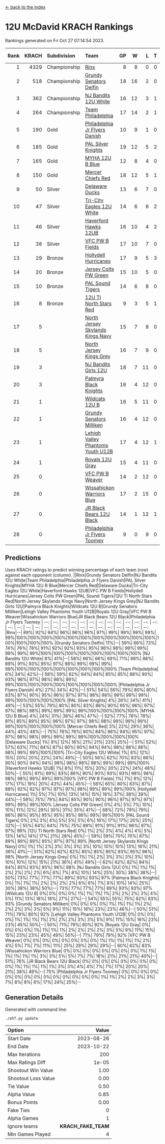 [<- back to the index](readme.md)
# 12U McDavid KRACH Rankings
Rankings generated on Fri Oct 27 07:14:54 2023.

Rank|KRACH|Subdivision|Team|GP|W|L|T|OTW|OTL|SoS|Exp Wins|Win Diff
---:|---:|:---|:---|---:|---:|---:|---:|---:|---:|---:|---:|---:
1|4329|Championship|[Rinx](https://gamesheetstats.com/seasons/3659/teams/142538/schedule)|8|8|0|0|0|0|81|8.8|-0.0
2|518|Championship|[Grundy Senators Delfin](https://gamesheetstats.com/seasons/3659/teams/140501/schedule)|18|16|2|0|0|0|81|16.8|-0.0
3|362|Championship|[NJ Bandits 12U White](https://gamesheetstats.com/seasons/3659/teams/140510/schedule)|16|12|3|1|1|0|351|13.3|-0.0
4|264|Championship|[Team Philadelphia](https://gamesheetstats.com/seasons/3659/teams/140520/schedule)|17|14|2|1|0|0|77|15.4|0.0
5|190|Gold|[Philadelphia Jr Flyers Danish](https://gamesheetstats.com/seasons/3659/teams/140517/schedule)|10|9|1|0|0|0|28|9.9|0.0
6|185|Gold|[PAL Silver Knights](https://gamesheetstats.com/seasons/3659/teams/140514/schedule)|19|12|5|2|0|0|366|13.8|-0.0
7|165|Gold|[MYHA 12U B Blue](https://gamesheetstats.com/seasons/3659/teams/140509/schedule)|12|8|4|0|1|0|445|8.8|-0.0
8|150|Gold|[Mercer Chiefs Red](https://gamesheetstats.com/seasons/3659/teams/140508/schedule)|18|12|5|1|0|0|337|13.4|0.0
9|50|Silver|[Delaware Ducks](https://gamesheetstats.com/seasons/3659/teams/140500/schedule)|13|6|7|0|0|0|435|6.9|0.0
10|47|Silver|[Tri-City Eagles 12U White](https://gamesheetstats.com/seasons/3659/teams/140521/schedule)|14|6|6|2|0|0|133|7.9|0.0
11|46|Silver|[Haverford Hawks 12UB](https://gamesheetstats.com/seasons/3659/teams/140503/schedule)|16|10|4|2|0|0|81|11.9|0.0
12|38|Silver|[VFC PW B Fields](https://gamesheetstats.com/seasons/3659/teams/140522/schedule)|17|10|7|0|0|1|98|10.9|0.0
13|29|Bronze|[Hollydell Hurricanes](https://gamesheetstats.com/seasons/3659/teams/140504/schedule)|17|9|5|3|0|1|60|11.4|0.0
14|20|Bronze|[Jersey Colts PW Green](https://gamesheetstats.com/seasons/3659/teams/140505/schedule)|15|10|5|0|1|0|39|10.9|0.0
15|10|Bronze|[PAL Sound Tigers](https://gamesheetstats.com/seasons/3659/teams/140515/schedule)|14|6|8|0|0|0|152|6.9|0.0
16|8|Bronze|[12U TI North Stars Red](https://gamesheetstats.com/seasons/3659/teams/140499/schedule)|9|3|5|1|0|1|46|4.4|0.0
17|5||[North Jersey Skylands Kings Navy](https://gamesheetstats.com/seasons/3659/teams/140513/schedule)|15|7|8|0|1|0|90|7.9|0.0
18|5||[North Jersey Kings Grey](https://gamesheetstats.com/seasons/3659/teams/140512/schedule)|16|7|9|0|0|1|58|7.9|0.0
19|3||[NJ Bandits Girls 12U](https://gamesheetstats.com/seasons/3659/teams/140511/schedule)|18|7|11|0|0|0|37|7.9|0.0
20|3||[Palmyra Black Knights](https://gamesheetstats.com/seasons/3659/teams/140516/schedule)|16|4|12|0|1|0|67|4.9|0.0
21|1||[Wildcats 12U B](https://gamesheetstats.com/seasons/3659/teams/140524/schedule)|16|5|11|0|0|0|82|5.9|0.0
22|1||[Grundy Senators Milliken](https://gamesheetstats.com/seasons/3659/teams/140502/schedule)|16|4|12|0|0|1|276|4.9|0.0
23|1||[Lehigh Valley Phantoms Youth U12B](https://gamesheetstats.com/seasons/3659/teams/140507/schedule)|17|4|12|1|0|0|84|5.4|0.0
24|1||[Royals 12U Gray](https://gamesheetstats.com/seasons/3659/teams/140519/schedule)|15|4|11|0|1|1|58|4.9|0.0
25|0||[VFC PW B Weaver](https://gamesheetstats.com/seasons/3659/teams/140523/schedule)|14|2|12|0|1|0|340|2.9|0.0
26|0||[Wissahickon Warriors Blue](https://gamesheetstats.com/seasons/3659/teams/140525/schedule)|17|2|15|0|0|1|316|2.9|0.0
27|0||[JR Black Bears 12U Black](https://gamesheetstats.com/seasons/3659/teams/140506/schedule)|14|1|12|1|0|0|93|2.4|0.0
28|0||[Philadelphia Jr Flyers Toomey](https://gamesheetstats.com/seasons/3659/teams/140518/schedule)|9|0|9|0|0|0|454|0.9|0.0

## Predictions
Uses KRACH ratings to predict winning percentage of each team (row) against each opponent (column).
||Rinx|Grundy Senators Delfin|NJ Bandits 12U White|Team Philadelphia|Philadelphia Jr Flyers Danish|PAL Silver Knights|MYHA 12U B Blue|Mercer Chiefs Red|Delaware Ducks|Tri-City Eagles 12U White|Haverford Hawks 12UB|VFC PW B Fields|Hollydell Hurricanes|Jersey Colts PW Green|PAL Sound Tigers|12U TI North Stars Red|North Jersey Skylands Kings Navy|North Jersey Kings Grey|NJ Bandits Girls 12U|Palmyra Black Knights|Wildcats 12U B|Grundy Senators Milliken|Lehigh Valley Phantoms Youth U12B|Royals 12U Gray|VFC PW B Weaver|Wissahickon Warriors Blue|JR Black Bears 12U Black|Philadelphia Jr Flyers Toomey
| --: | --: | --: | --: | --: | --: | --: | --: | --: | --: | --: | --: | --: | --: | --: | --: | --: | --: | --: | --: | --: | --: | --: | --: | --: | --: | --: | --: | --: 
|Rinx|--| 89%| 92%| 94%| 96%| 96%| 96%| 97%| 99%| 99%| 99%| 99%| 99%|100%|100%|100%|100%|100%|100%|100%|100%|100%|100%|100%|100%|100%|100%|100%
|Grundy Senators Delfin| 11%|--| 59%| 66%| 73%| 74%| 76%| 78%| 91%| 92%| 92%| 93%| 95%| 96%| 98%| 99%| 99%| 99%| 99%| 99%|100%|100%|100%|100%|100%|100%|100%|100%
|NJ Bandits 12U White|  8%| 41%|--| 58%| 66%| 66%| 69%| 71%| 88%| 88%| 89%| 91%| 93%| 95%| 97%| 98%| 99%| 99%| 99%| 99%|100%|100%|100%|100%|100%|100%|100%|100%
|Team Philadelphia|  6%| 34%| 42%|--| 58%| 59%| 62%| 64%| 84%| 85%| 85%| 88%| 90%| 93%| 96%| 97%| 98%| 98%| 99%| 99%|100%|100%|100%|100%|100%|100%|100%|100%
|Philadelphia Jr Flyers Danish|  4%| 27%| 34%| 42%|--| 51%| 54%| 56%| 79%| 80%| 80%| 83%| 87%| 90%| 95%| 96%| 97%| 97%| 98%| 98%| 99%| 99%| 99%| 99%|100%|100%|100%|100%
|PAL Silver Knights|  4%| 26%| 34%| 41%| 49%|--| 53%| 55%| 79%| 80%| 80%| 83%| 86%| 90%| 95%| 96%| 97%| 97%| 98%| 98%| 99%| 99%| 99%| 99%|100%|100%|100%|100%
|MYHA 12U B Blue|  4%| 24%| 31%| 38%| 46%| 47%|--| 52%| 77%| 78%| 78%| 81%| 85%| 89%| 95%| 96%| 97%| 97%| 98%| 98%| 99%| 99%| 99%| 99%|100%|100%|100%|100%
|Mercer Chiefs Red|  3%| 22%| 29%| 36%| 44%| 45%| 48%|--| 75%| 76%| 76%| 80%| 84%| 88%| 94%| 95%| 97%| 97%| 98%| 98%| 99%| 99%| 99%| 99%|100%|100%|100%|100%
|Delaware Ducks|  1%|  9%| 12%| 16%| 21%| 21%| 23%| 25%|--| 51%| 52%| 57%| 63%| 71%| 84%| 87%| 90%| 90%| 94%| 94%| 98%| 98%| 98%| 98%| 99%| 99%|100%|100%
|Tri-City Eagles 12U White|  1%|  8%| 12%| 15%| 20%| 20%| 22%| 24%| 49%|--| 50%| 56%| 62%| 70%| 83%| 86%| 90%| 90%| 94%| 94%| 98%| 98%| 98%| 98%| 99%| 99%| 99%|100%
|Haverford Hawks 12UB|  1%|  8%| 11%| 15%| 20%| 20%| 22%| 24%| 48%| 50%|--| 55%| 61%| 69%| 83%| 86%| 90%| 90%| 93%| 93%| 98%| 98%| 98%| 98%| 99%| 99%| 99%|100%
|VFC PW B Fields|  1%|  7%|  9%| 12%| 17%| 17%| 19%| 20%| 43%| 44%| 45%|--| 56%| 65%| 80%| 83%| 87%| 88%| 92%| 92%| 97%| 97%| 97%| 98%| 99%| 99%| 99%|100%
|Hollydell Hurricanes|  1%|  5%|  7%| 10%| 13%| 14%| 15%| 16%| 37%| 38%| 39%| 44%|--| 59%| 75%| 79%| 84%| 85%| 90%| 90%| 96%| 97%| 97%| 97%| 99%| 99%| 99%|100%
|Jersey Colts PW Green|  0%|  4%|  5%|  7%| 10%| 10%| 11%| 12%| 29%| 30%| 31%| 35%| 41%|--| 68%| 72%| 79%| 79%| 86%| 86%| 95%| 95%| 95%| 95%| 98%| 99%| 99%|100%
|PAL Sound Tigers|  0%|  2%|  3%|  4%|  5%|  5%|  5%|  6%| 16%| 17%| 17%| 20%| 25%| 32%|--| 55%| 64%| 64%| 75%| 75%| 89%| 91%| 91%| 91%| 96%| 97%| 97%| 99%
|12U TI North Stars Red|  0%|  1%|  2%|  3%|  4%|  4%|  4%|  5%| 13%| 14%| 14%| 17%| 21%| 28%| 45%|--| 59%| 59%| 70%| 70%| 87%| 89%| 89%| 89%| 95%| 97%| 97%| 99%
|North Jersey Skylands Kings Navy|  0%|  1%|  1%|  2%|  3%|  3%|  3%|  3%| 10%| 10%| 10%| 13%| 16%| 21%| 36%| 41%|--| 51%| 62%| 62%| 82%| 85%| 85%| 85%| 93%| 95%| 96%| 98%
|North Jersey Kings Grey|  0%|  1%|  1%|  2%|  3%|  3%|  3%|  3%| 10%| 10%| 10%| 12%| 15%| 21%| 36%| 41%| 49%|--| 62%| 62%| 82%| 84%| 84%| 85%| 93%| 95%| 96%| 98%
|NJ Bandits Girls 12U|  0%|  1%|  1%|  1%|  2%|  2%|  2%|  2%|  6%|  6%|  7%|  8%| 10%| 14%| 25%| 30%| 38%| 38%|--| 50%| 73%| 77%| 77%| 77%| 89%| 93%| 93%| 97%
|Palmyra Black Knights|  0%|  1%|  1%|  1%|  2%|  2%|  2%|  2%|  6%|  6%|  7%|  8%| 10%| 14%| 25%| 30%| 38%| 38%| 50%|--| 73%| 77%| 77%| 77%| 89%| 93%| 93%| 97%
|Wildcats 12U B|  0%|  0%|  0%|  0%|  1%|  1%|  1%|  1%|  2%|  2%|  2%|  3%|  4%|  5%| 11%| 13%| 18%| 18%| 27%| 27%|--| 54%| 55%| 55%| 75%| 82%| 83%| 93%
|Grundy Senators Milliken|  0%|  0%|  0%|  0%|  1%|  1%|  1%|  1%|  2%|  2%|  2%|  3%|  3%|  5%|  9%| 11%| 15%| 16%| 23%| 23%| 46%|--| 50%| 51%| 71%| 79%| 80%| 92%
|Lehigh Valley Phantoms Youth U12B|  0%|  0%|  0%|  0%|  1%|  1%|  1%|  1%|  2%|  2%|  2%|  3%|  3%|  5%|  9%| 11%| 15%| 16%| 23%| 23%| 45%| 50%|--| 50%| 71%| 79%| 80%| 92%
|Royals 12U Gray|  0%|  0%|  0%|  0%|  1%|  1%|  1%|  1%|  2%|  2%|  2%|  2%|  3%|  5%|  9%| 11%| 15%| 15%| 23%| 23%| 45%| 49%| 50%|--| 71%| 79%| 79%| 92%
|VFC PW B Weaver|  0%|  0%|  0%|  0%|  0%|  0%|  0%|  0%|  1%|  1%|  1%|  1%|  1%|  2%|  4%|  5%|  7%|  7%| 11%| 11%| 25%| 29%| 29%| 29%|--| 60%| 62%| 83%
|Wissahickon Warriors Blue|  0%|  0%|  0%|  0%|  0%|  0%|  0%|  0%|  1%|  1%|  1%|  1%|  1%|  1%|  3%|  3%|  5%|  5%|  7%|  7%| 18%| 21%| 21%| 21%| 40%|--| 51%| 76%
|JR Black Bears 12U Black|  0%|  0%|  0%|  0%|  0%|  0%|  0%|  0%|  0%|  1%|  1%|  1%|  1%|  1%|  3%|  3%|  4%|  4%|  7%|  7%| 17%| 20%| 20%| 21%| 38%| 49%|--| 75%
|Philadelphia Jr Flyers Toomey|  0%|  0%|  0%|  0%|  0%|  0%|  0%|  0%|  0%|  0%|  0%|  0%|  0%|  0%|  1%|  1%|  2%|  2%|  3%|  3%|  7%|  8%|  8%|  8%| 17%| 24%| 25%|--

## Generation Details

Generated with command line:
```
./ahf.py update
```

| Option | Value |
| :----- | ----: |
| Start Date | 2023-08-26 |
| End Date | 2023-10-22 |
| Max Iterations | 200 |
| Max Ratings Diff | 1e-05 |
| Shootout Win Value | 1.00 |
| Shootout Loss Value | 0.00 |
| Tie Value | 0.50 |
| Alpha Value | 0.85 |
| Bonus Points | 0.00 |
| Fake Ties | 0 |
| Alpha Games | 1 |
| Ignore teams | __KRACH_FAKE_TEAM__ |
| Min Games Played | 4 |


